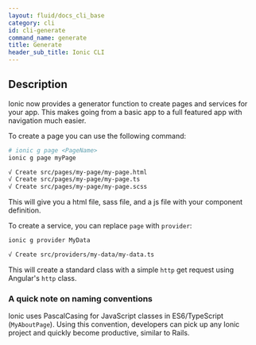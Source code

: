 ```yaml
---
layout: fluid/docs_cli_base
category: cli
id: cli-generate
command_name: generate
title: Generate
header_sub_title: Ionic CLI
---
```


## Description

Ionic now provides a generator function to create pages and services for your app. This makes going from a basic app to a full featured app with navigation much easier.

To create a page you can use the following command:

```bash
# ionic g page <PageName>
ionic g page myPage

√ Create src/pages/my-page/my-page.html
√ Create src/pages/my-page/my-page.ts
√ Create src/pages/my-page/my-page.scss
```

This will give you a html file, sass file, and a js file with your component definition.


To create a service, you can replace `page` with `provider`:

```bash
ionic g provider MyData

√ Create src/providers/my-data/my-data.ts
```

This will create a standard class with a simple `http` get request using Angular's `http` class.

### A quick note on naming conventions

Ionic uses PascalCasing for JavaScript classes in ES6/TypeScript (`MyAboutPage`). Using this convention, developers can pick up any Ionic project and quickly become productive, similar to Rails.
